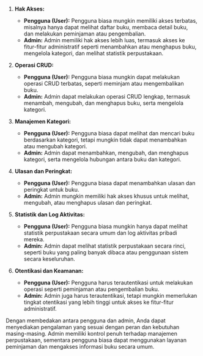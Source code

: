 1. **Hak Akses:**
   - **Pengguna (User):** Pengguna biasa mungkin memiliki akses terbatas, misalnya hanya dapat melihat daftar buku, membaca detail buku, dan melakukan peminjaman atau pengembalian.
   - **Admin:** Admin memiliki hak akses lebih luas, termasuk akses ke fitur-fitur administratif seperti menambahkan atau menghapus buku, mengelola kategori, dan melihat statistik perpustakaan.

2. **Operasi CRUD:**
   - **Pengguna (User):** Pengguna biasa mungkin dapat melakukan operasi CRUD terbatas, seperti meminjam atau mengembalikan buku.
   - **Admin:** Admin dapat melakukan operasi CRUD lengkap, termasuk menambah, mengubah, dan menghapus buku, serta mengelola kategori.

3. **Manajemen Kategori:**
   - **Pengguna (User):** Pengguna biasa dapat melihat dan mencari buku berdasarkan kategori, tetapi mungkin tidak dapat menambahkan atau mengubah kategori.
   - **Admin:** Admin dapat menambahkan, mengubah, dan menghapus kategori, serta mengelola hubungan antara buku dan kategori.

4. **Ulasan dan Peringkat:**
   - **Pengguna (User):** Pengguna biasa dapat menambahkan ulasan dan peringkat untuk buku.
   - **Admin:** Admin mungkin memiliki hak akses khusus untuk melihat, mengubah, atau menghapus ulasan dan peringkat.

5. **Statistik dan Log Aktivitas:**
   - **Pengguna (User):** Pengguna biasa mungkin hanya dapat melihat statistik perpustakaan secara umum dan log aktivitas pribadi mereka.
   - **Admin:** Admin dapat melihat statistik perpustakaan secara rinci, seperti buku yang paling banyak dibaca atau penggunaan sistem secara keseluruhan.

6. **Otentikasi dan Keamanan:**
   - **Pengguna (User):** Pengguna harus terautentikasi untuk melakukan operasi seperti peminjaman atau pengembalian buku.
   - **Admin:** Admin juga harus terautentikasi, tetapi mungkin memerlukan tingkat otentikasi yang lebih tinggi untuk akses ke fitur-fitur administratif.

Dengan membedakan antara pengguna dan admin, Anda dapat menyediakan pengalaman yang sesuai dengan peran dan kebutuhan masing-masing. Admin memiliki kontrol penuh terhadap manajemen perpustakaan, sementara pengguna biasa dapat menggunakan layanan peminjaman dan mengakses informasi buku secara umum.